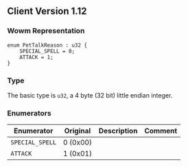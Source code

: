 ## Client Version 1.12

### Wowm Representation
```rust,ignore
enum PetTalkReason : u32 {
    SPECIAL_SPELL = 0;    
    ATTACK = 1;    
}
```
### Type
The basic type is `u32`, a 4 byte (32 bit) little endian integer.
### Enumerators
| Enumerator | Original  | Description | Comment |
| --------- | -------- | ----------- | ------- |
| `SPECIAL_SPELL` | 0 (0x00) |  |  |
| `ATTACK` | 1 (0x01) |  |  |
